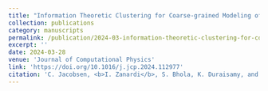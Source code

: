 ```yaml
---
title: "Information Theoretic Clustering for Coarse-grained Modeling of Non-equilibrium Gas Dynamics"
collection: publications
category: manuscripts
permalink: /publication/2024-03-information-theoretic-clustering-for-coarse-grained-modeling-of-non-equilibrium-gas-dynamics
excerpt: ''
date: 2024-03-28
venue: 'Journal of Computational Physics'
link: 'https://doi.org/10.1016/j.jcp.2024.112977'
citation: 'C. Jacobsen, <b>I. Zanardi</b>, S. Bhola, K. Duraisamy, and M. Panesi. &quot;Information theoretic clustering for coarse‑grained modeling of non‑equilibrium gas dynamics&quot;. In: <i>Journal of Computational Physics</i> 507 (2024), p. 112977. DOi: 10.1016/j.jcp.2024.112977.'
---
```

